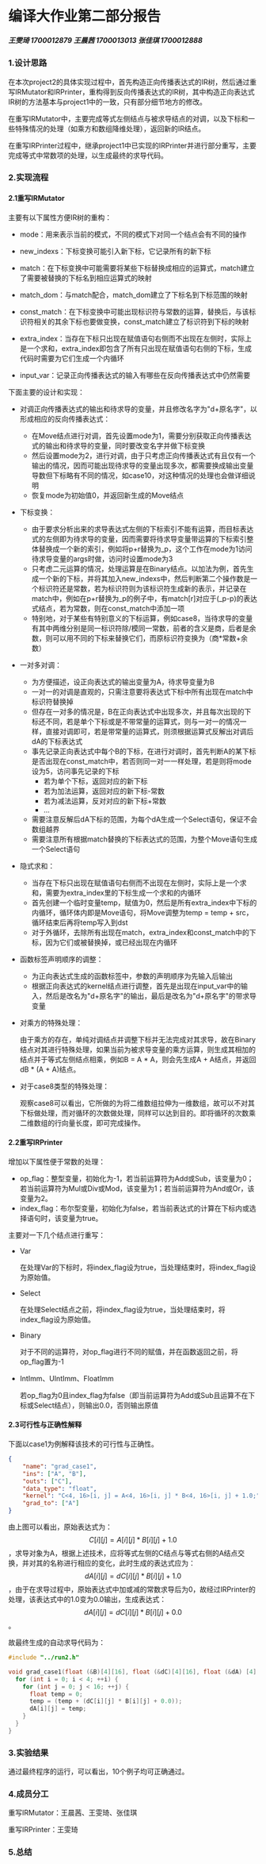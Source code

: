 # 编译大作业第二部分报告

##### 王雯琦 1700012879 王晨茜 1700013013 张佳琪 1700012888

### 1.设计思路

在本次project2的具体实现过程中，首先构造正向传播表达式的IR树，然后通过重写IRMutator和IRPrinter，重构得到反向传播表达式的IR树，其中构造正向表达式IR树的方法基本与project1中的一致，只有部分细节地方的修改。

在重写IRMutator中，主要完成等式左侧结点与被求导结点的对调，以及下标和一些特殊情况的处理（如乘方和数组降维处理），返回新的IR结点。

在重写IRPrinter过程中，继承project1中已实现的IRPrinter并进行部分重写，主要完成等式中常数项的处理，以生成最终的求导代码。

### 2.实现流程

#### 2.1重写IRMutator

主要有以下属性方便IR树的重构：

- mode：用来表示当前的模式，不同的模式下对同一个结点会有不同的操作

- new_indexs：下标变换可能引入新下标，它记录所有的新下标
- match：在下标变换中可能需要将某些下标替换成相应的运算式，match建立了需要被替换的下标名到相应运算式的映射
- match_dom：与match配合，match_dom建立了下标名到下标范围的映射
- const_match：在下标变换中可能出现标识符与常数的运算，替换后，与该标识符相关的其余下标也要做变换，const_match建立了标识符到下标的映射
- extra_index：当存在下标只出现在赋值语句右侧而不出现在左侧时，实际上是一个求和，extra_index即包含了所有只出现在赋值语句右侧的下标，生成代码时需要为它们生成一个内循环
- input_var：记录正向传播表达式的输入有哪些在反向传播表达式中仍然需要

下面主要的设计和实现：

- 对调正向传播表达式的输出和待求导的变量，并且修改名字为"d+原名字"，以形成相应的反向传播表达式：

  - 在Move结点进行对调，首先设置mode为1，需要分别获取正向传播表达式的输出和待求导的变量，同时要改变名字并做下标变换
  - 然后设置mode为2，进行对调，由于只考虑正向传播表达式有且仅有一个输出的情况，因而可能出现待求导的变量出现多次，都需要换成输出变量导数但下标略有不同的情况，如case10，对这种情况的处理也会做详细说明
  - 恢复mode为初始值0，并返回新生成的Move结点

- 下标变换：

  - 由于要求分析出来的求导表达式左侧的下标索引不能有运算，而目标表达式的左侧即为待求导的变量，因而需要将待求导变量带运算的下标索引整体替换成一个新的索引，例如将p+r替换为_p，这个工作在mode为1访问待求导变量的args时做，访问时设置mode为3
  - 只考虑二元运算的情况，处理运算是在Binary结点。以加法为例，首先生成一个新的下标，并将其加入new_indexs中，然后判断第二个操作数是一个标识符还是常数，若为标识符则为该标识符生成新的表示，并记录在match中，例如在p+r替换为_p的例子中，有match[r]对应于(\_p-p)的表达式结点，若为常数，则在const_match中添加一项
  - 特别地，对于某些有特别意义的下标运算，例如case8，当待求导的变量有其中两维分别是同一标识符除/模同一常数，前者的含义是商，后者是余数，则可以用不同的下标来替换它们，而原标识符变换为（商*常数+余数）

- 一对多对调：

  - 为方便描述，设正向表达式的输出变量为A，待求导变量为B
  - 一对一的对调是直观的，只需注意要将表达式下标中所有出现在match中标识符替换掉
  - 但存在一对多的情况是，B在正向表达式中出现多次，并且每次出现的下标还不同，若是单个下标或是不带常量的运算式，则与一对一的情况一样，直接对调即可，若是带常量的运算式，则须根据运算式反解出对调后dA的下标表达式
  - 事先记录正向表达式中每个B的下标，在进行对调时，首先判断A的某下标是否出现在const_match中，若否则同一对一一样处理，若是则将mode设为5，访问事先记录的下标
    - 若为单个下标，返回对应的新下标
    - 若为加法运算，返回对应的新下标-常数
    - 若为减法运算，反对对应的新下标+常数
    - ...
  - 需要注意反解后dA下标的范围，为每个dA生成一个Select语句，保证不会数组越界
  - 需要注意所有根据match替换的下标表达式的范围，为整个Move语句生成一个Select语句

- 隐式求和：

  - 当存在下标只出现在赋值语句右侧而不出现在左侧时，实际上是一个求和，需要为extra_index里的下标生成一个求和的内循环
  - 首先创建一个临时变量temp，赋值为0，然后是所有extra_index中下标的内循环，循环体内即是Move语句，将Move调整为temp = temp + src，循环结束后再将temp写入到dst
  - 对于外循环，去除所有出现在match，extra_index和const_match中的下标，因为它们或被替换掉，或已经出现在内循环

- 函数标签声明顺序的调整：

  - 为正向表达式生成的函数标签中，参数的声明顺序为先输入后输出
  - 根据正向表达式的kernel结点进行调整，首先是出现在input_var中的输入，然后是改名为"d+原名字"的输出，最后是改名为"d+原名字"的带求导变量

- 对乘方的特殊处理：

  由于乘方的存在，单纯对调结点并调整下标并无法完成对其求导，故在Binary结点对其进行特殊处理，如果当前为被求导变量的乘方运算，则生成其相加的结点并于等式左侧结点相乘，例如B = A * A，则会先生成A + A结点，并返回dB * (A + A)结点。

- 对于case8类型的特殊处理：

  观察case8可以看出，它所做的为将二维数组拉伸为一维数组，故可以不对其下标做处理，而对循环的次数做处理，同样可以达到目的。即将循环的次数乘二维数组的行向量长度，即可完成操作。

#### 2.2重写IRPrinter

增加以下属性便于常数的处理：

- op_flag：整型变量，初始化为-1，若当前运算符为Add或Sub，该变量为0；若当前运算符为Mul或Div或Mod，该变量为1；若当前运算符为And或Or，该变量为2。
- index_flag：布尔型变量，初始化为false，若当前表达式的计算在下标内或选择语句时，该变量为true。

主要对一下几个结点进行重写：

- Var

  在处理Var的下标时，将index_flag设为true，当处理结束时，将index_flag设为原始值。

- Select

  在处理Select结点之前，将index_flag设为true，当处理结束时，将index_flag设为原始值。

- Binary

  对于不同的运算符，对op_flag进行不同的赋值，并在函数返回之前，将op_flag置为-1

- IntImm、UIntImm、FloatImm

  若op_flag为0且index_flag为false（即当前运算符为Add或Sub且运算不在下标或Select结点），则输出0.0，否则输出原值

#### 2.3可行性与正确性解释

下面以case1为例解释该技术的可行性与正确性。

```json
{
    "name": "grad_case1",
    "ins": ["A", "B"],
    "outs": ["C"],
    "data_type": "float",
    "kernel": "C<4, 16>[i, j] = A<4, 16>[i, j] * B<4, 16>[i, j] + 1.0;",
    "grad_to": ["A"]
}
```

由上图可以看出，原始表达式为：$$C[i][j] = A[i][j]*B[i][j] + 1.0$$，求导对象为A，根据上述技术，应将等式左侧的C结点与等式右侧的A结点交换，并对其的名称进行相应的变化，此时生成的表达式应为：$$dA[i][j] = dC[i][j]*B[i][j] + 1.0$$，由于在求导过程中，原始表达式中加或减的常数求导后为0，故经过IRPrinter的处理，该表达式中的1.0变为0.0输出，生成表达式：$$dA[i][j] = dC[i][j]*B[i][j] + 0.0$$。

故最终生成的自动求导代码为：

```c++
#include "../run2.h"

void grad_case1(float (&B)[4][16], float (&dC)[4][16], float (&dA) [4][16]) {
  for (int i = 0; i < 4; ++i) {
    for (int j = 0; j < 16; ++j) {
      float temp = 0;
      temp = (temp + (dC[i][j] * B[i][j] + 0.0));
      dA[i][j] = temp;
    }
  }
}
```

### 3.实验结果

通过最终程序的运行，可以看出，10个例子均可正确通过。

### 4.成员分工

重写IRMutator：王晨茜、王雯琦、张佳琪

重写IRPrinter：王雯琦

### 5.总结

